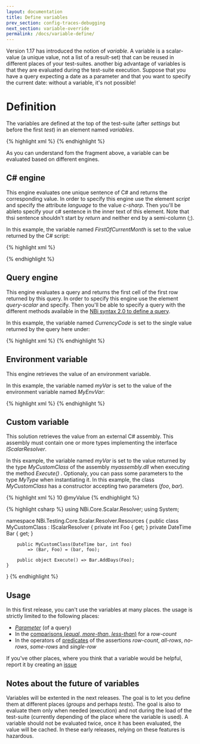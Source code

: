 ```yaml
---
layout: documentation
title: Define variables
prev_section: config-traces-debugging
next_section: variable-override
permalink: /docs/variable-define/
---
```

Version 1.17 has introduced the notion of *variable*. A variable is a scalar-value (a unique value, not a list of a result-set) that can be reused in different places of your test-suites. another big advantage of variables is that they are evaluated during the test-suite execution. Suppose that you have a query expecting a date as a parameter and that you want to specify the current date: without a variable, it's not possible!

# Definition

The variables are defined at the top of the test-suite (after *settings* but before the first *test*) in an element named *variables*.

{% highlight xml %}
<variables>
    <variable name="FirstOfCurrentMonth">
      <script language="c-sharp">
        DateTime.Now.AddDays(1 - DateTime.Now.Day)
      </script>
    </variable>
    <variable name="CurrencyCode">
      <query-scalar>
        <![CDATA[select top(1) CurrencyCode from [Sales].[Currency] where Name like '%Canad%']]>
      </query-scalar>
    </variable>
  </variables>
{% endhighlight %}

As you can understand fom the fragment above, a variable can be evaluated based on different engines.

## C# engine

This engine evaluates one unique sentence of C# and returns the corresponding value. In order to specify this engine use the element *script* and specify the attribute *language* to the value *c-sharp*. Then you'll be ableto specify your c# sentence in the inner text of this element. Note that thsi sentence shouldn't start by *return* and neither end by a semi-column (;).

In this example, the variable named *FirstOfCurrentMonth* is set to the value returned by the C# script:

{% highlight xml %}
<variable name="FirstOfCurrentMonth">
  <script language="c-sharp">
    DateTime.Now.AddDays(1 - DateTime.Now.Day)
  </script>
</variable>
{% endhighlight %}

## Query engine

This engine evaluates a query and returns the first cell of the first row returned by this query. In order to specify this engine use the element *query-scalar* and specify. Then you'll be able to specify a query with the different methods available in the [NBi syntax 2.0 to define a query](../docs/syntax-2-0).

In this example, the variable named *CurrencyCode* is set to the single value returned by the query here under:

{% highlight xml %}
<variable name="CurrencyCode">
  <query-scalar>
    <![CDATA[select top(1) CurrencyCode from [Sales].[Currency] where Name like '%Canad%']]>
  </query-scalar>
</variable>
{% endhighlight %}

## Environment variable

This engine retrieves the value of an environment variable.

In this example, the variable named *myVar* is set to the value of the environment variable named *MyEnvVar*:

{% highlight xml %}
<variable name="myVar"/>
  <environment name="MyEnvVar"/>
</variable>
{% endhighlight %}

## Custom variable

This solution retrieves the value from an external C# assembly. This assembly must contain one or more types implementing the interface *IScalarResolver*.

In this example, the variable named *myVar* is set to the value returned by the type *MyCustomClass* of the assembly *myassembly.dll* when executing the method *Execute()* . Optionaly, you can pass some parameters to the type *MyType* when instantiating it. In this example, the class *MyCustomClass* has a constructor accepting two parameters (*foo*, *bar*).

{% highlight xml %}
<variable name="myVar"/>
  <custom assembly="myAssembly.dll" type="MyCustomClass">
    <parameter name="bar">10</parameter>
    <parameter name="foo">@myValue</parameter>
  </custom>
</variable>
{% endhighlight %}

{% highlight csharp %}
using NBi.Core.Scalar.Resolver;
using System;

namespace NBi.Testing.Core.Scalar.Resolver.Resources
{
    public class MyCustomClass : IScalarResolver
    {
        private int Foo { get; }
        private DateTime Bar { get; }

        public MyCustomClass(DateTime bar, int foo)
            => (Bar, Foo) = (bar, foo);

        public object Execute() => Bar.AddDays(Foo);
    }
}
{% endhighlight %}

## Usage

In this first release, you can't use the variables at many places. the usage is strictly limited to the following places:

* *[Parameter](..docs/query-parameter)* (of a query)
* In the [comparisons (*equal*, *more-than*, *less-than*)](../docs/resultset-rows-count) for a *row-count*
* In the operators of [predicates](../docs/resultset-predicate) of the assertions *row-count*, *all-rows*, *no-rows*, *some-rows* and *single-row*

If you've other places, where you think that a variable would be helpful, report it by creating an [issue](http://github.com/Seddryck/nbi/issues)

## Notes about the future of variables

Variables will be extented in the next releases. The goal is to let you define them at different places (*groups* and perhaps *tests*). The goal is also to evaluate them only when needed (execution) and not during the load of the test-suite (currently depending of the place where the variable is used). A variable should not be evaluated twice, once it has been evaluated, the value will be cached. In these early releases, relying on these features is hazardous.